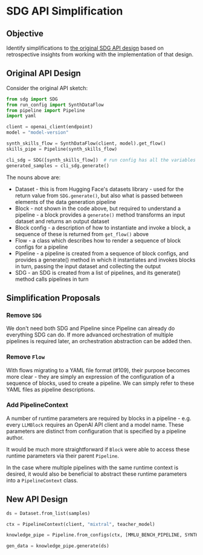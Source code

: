 # SDG API Simplification

## Objective

Identify simplifications to [the original SDG API design](sdg-api-interface.md) based on retrospective insights from working with the implementation of that design.

## Original API Design

Consider the original API sketch:

```python
from sdg import SDG
from run_config import SynthDataFlow
from pipeline import Pipeline
import yaml

client = openai_client(endpoint)
model = "model-version"

synth_skills_flow = SynthDataFlow(client, model).get_flow()
skills_pipe = Pipeline(synth_skills_flow)

cli_sdg = SDG([synth_skills_flow])  # run config has all the variables like num_samples, pipelinesteps etc
generated_samples = cli_sdg.generate()
```

The nouns above are:

* Dataset - this is from Hugging Face's datasets library - used for the return value from `SDG.generate()`, but also what is passed between elements of the data generation pipeline
* Block - not shown in the code above, but required to understand a pipeline - a block provides a `generate()` method transforms an input dataset and returns an output dataset
* Block config - a description of how to instantiate and invoke a block, a sequence of these is returned from `get_flow()` above
* Flow - a class which describes how to render a sequence of block configs for a pipeline
* Pipeline - a pipeline is created from a sequence of block configs, and provides a generate() method in which it instantiates and invokes blocks in turn, passing the input dataset and collecting the output
* SDG - an SDG is created from a list of pipelines, and its generate() method calls pipelines in turn

## Simplification Proposals

### Remove `SDG`

We don't need both SDG and Pipeline since Pipeline can already do everything SDG can do. If more advanced orchestration of multiple pipelines is required later, an orchestration abstraction can be added then.

### Remove `Flow`

With flows migrating to a YAML file format (#109), their purpose becomes more clear - they are simply an expression of the configuration of a sequence of blocks, used to create a pipeline. We can simply refer to these YAML files as pipeline descriptions.

### Add PipelineContext

A number of runtime parameters are required by blocks in a pipeline - e.g. every `LLMBlock` requires an OpenAI API client and a model name. These parameters are distinct from configuration that is specified by a pipeline author.

It would be much more straightforward if `Block` were able to access these runtime parameters via their parent `Pipeline`.

In the case where multiple pipelines with the same runtime context is desired, it would also be beneficial to abstract these runtime parameters into a `PipelineContext` class.

## New API Design

```python
ds = Dataset.from_list(samples)

ctx = PipelineContext(client, "mixtral", teacher_model)

knowledge_pipe = Pipeline.from_configs(ctx, [MMLU_BENCH_PIPELINE, SYNTH_KNOWLEDGE_PIPELINE])

gen_data = knowledge_pipe.generate(ds)
```
